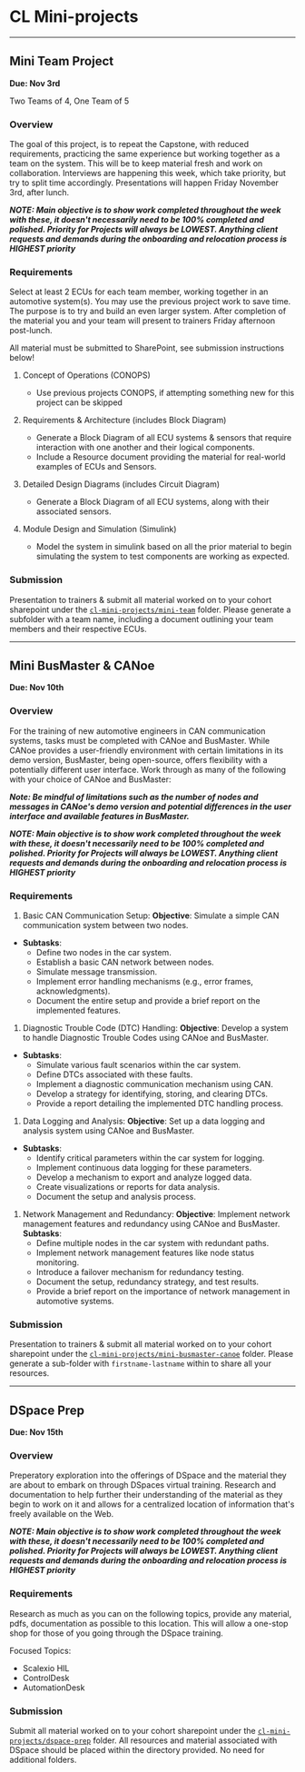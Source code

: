 # CL Mini-projects
<hr/>

## Mini Team Project
**Due: Nov 3rd**

Two Teams of 4, One Team of 5

### Overview

The goal of this project, is to repeat the Capstone, with reduced requirements, practicing the same experience but working together as a team on the system. This will be to keep material fresh and work on collaboration. Interviews are happening this week, which take priority, but try to split time accordingly. Presentations will happen Friday November 3rd, after lunch. 

***NOTE: Main objective is to show work completed throughout the week with these, it doesn't necessarily need to be 100% completed and polished. Priority for Projects will always be LOWEST. Anything client requests and demands during the onboarding and relocation process is HIGHEST priority***

### Requirements

Select at least 2 ECUs for each team member, working together in an automotive system(s). You may use the previous project work to save time. The purpose is to try and build an even larger system. After completion of the material you and your team will present to trainers Friday afternoon post-lunch.

All material must be submitted to SharePoint, see submission instructions below!

1. Concept of Operations (CONOPS)
   - Use previous projects CONOPS, if attempting something new for this project can be skipped

2. Requirements & Architecture (includes Block Diagram)
    - Generate a Block Diagram of all ECU systems & sensors that require interaction with one another and their logical components.
    - Include a Resource document providing the material for real-world examples of ECUs and Sensors.

3. Detailed Design Diagrams (includes Circuit Diagram)
    - Generate a Block Diagram of all ECU systems, along with their associated sensors.

4. Module Design and Simulation (Simulink)
    - Model the system in simulink based on all the prior material to begin simulating the system to test components are working as expected.

### Submission

Presentation to trainers & submit all material worked on to your cohort sharepoint under the [`cl-mini-projects/mini-team`](https://revaturetech.sharepoint.com/:f:/s/231002-OnlineVA-AutomotiveiOTTesting/Em0xuyL4LIJPn_y9U7SkC_kBCNdPzkn_vsp3fyhAj2P9Hg?e=JTGnnL) folder. Please generate a subfolder with a team name, including a document outlining your team members and their respective ECUs. 
<hr/>

## Mini BusMaster & CANoe
**Due: Nov 10th**

### Overview

For the training of new automotive engineers in CAN communication systems, tasks must be completed with CANoe and BusMaster. While CANoe provides a user-friendly environment with certain limitations in its demo version, BusMaster, being open-source, offers flexibility with a potentially different user interface. Work through as many of the following with your choice of CANoe and BusMaster:

***Note: Be mindful of limitations such as the number of nodes and messages in CANoe's demo version and potential differences in the user interface and available features in BusMaster.***

***NOTE: Main objective is to show work completed throughout the week with these, it doesn't necessarily need to be 100% completed and polished. Priority for Projects will always be LOWEST. Anything client requests and demands during the onboarding and relocation process is HIGHEST priority***

### Requirements  

1. Basic CAN Communication Setup:
**Objective**: Simulate a simple CAN communication system between two nodes.
- **Subtasks**:
    - Define two nodes in the car system.
    - Establish a basic CAN network between nodes.
    - Simulate message transmission.
    - Implement error handling mechanisms (e.g., error frames, acknowledgments).
    - Document the entire setup and provide a brief report on the implemented features.

1. Diagnostic Trouble Code (DTC) Handling:
**Objective**: Develop a system to handle Diagnostic Trouble Codes using CANoe and BusMaster.
- **Subtasks**:
    - Simulate various fault scenarios within the car system.
    - Define DTCs associated with these faults.
    - Implement a diagnostic communication mechanism using CAN.
    - Develop a strategy for identifying, storing, and clearing DTCs.
    - Provide a report detailing the implemented DTC handling process.

1. Data Logging and Analysis:
**Objective**: Set up a data logging and analysis system using CANoe and BusMaster.
- **Subtasks**:
    - Identify critical parameters within the car system for logging.
    - Implement continuous data logging for these parameters.
    - Develop a mechanism to export and analyze logged data.
    - Create visualizations or reports for data analysis.
    - Document the setup and analysis process.

1. Network Management and Redundancy:
**Objective**: Implement network management features and redundancy using CANoe and BusMaster.
**Subtasks**:
    - Define multiple nodes in the car system with redundant paths.
    - Implement network management features like node status monitoring.
    - Introduce a failover mechanism for redundancy testing.
    - Document the setup, redundancy strategy, and test results.
    - Provide a brief report on the importance of network management in automotive systems.

### Submission
Presentation to trainers & submit all material worked on to your cohort sharepoint under the [`cl-mini-projects/mini-busmaster-canoe`](https://revaturetech.sharepoint.com/:f:/s/231002-OnlineVA-AutomotiveiOTTesting/EgGvHCOfikFGocSF8w_q234BUkwh49jSQfK5XNAqi1Aq3A?e=Gs8wTZ) folder. Please generate a sub-folder with `firstname-lastname` within to share all your resources.

<hr/>

## DSpace Prep
**Due: Nov 15th**

### Overview

Preperatory exploration into the offerings of DSpace and the material they are about to embark on through DSpaces virtual training. Research and documentation to help further their understanding of the material as they begin to work on it and allows for a centralized location of information that's freely available on the Web.

***NOTE: Main objective is to show work completed throughout the week with these, it doesn't necessarily need to be 100% completed and polished. Priority for Projects will always be LOWEST. Anything client requests and demands during the onboarding and relocation process is HIGHEST priority***

### Requirements

Research as much as you can on the following topics, provide any material, pdfs, documentation as possible to this location. This will allow a one-stop shop for those of you going through the DSpace training.

Focused Topics:

- Scalexio HIL
- ControlDesk 
- AutomationDesk

### Submission

Submit all material worked on to your cohort sharepoint under the [`cl-mini-projects/dspace-prep`](https://revaturetech.sharepoint.com/:f:/s/231002-OnlineVA-AutomotiveiOTTesting/EoQ8qa8DkBNCrd5eZ90Gx_gBIK64Qs1kTH3nkUAq056GPw?e=FfZbyz) folder. All resources and material associated with DSpace should be placed within the directory provided. No need for additional folders. 

